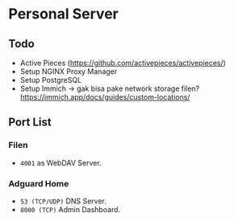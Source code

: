 # Personal Server

## Todo

- Active Pieces (https://github.com/activepieces/activepieces/)
- Setup NGINX Proxy Manager
- Setup PostgreSQL
- Setup Immich -> gak bisa pake network storage filen? https://immich.app/docs/guides/custom-locations/

## Port List

### Filen

- `4001` as WebDAV Server.

### Adguard Home

- `53 (TCP/UDP)` DNS Server.
- `8000 (TCP)` Admin Dashboard.

